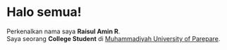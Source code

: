 # Halo semua! 
Perkenalkan nama saya **Raisul Amin R**.\
Saya seorang **College Student** di [Muhammadiyah University of Parepare](http://umpar.ac.id/).  
 
</a>
</p>
